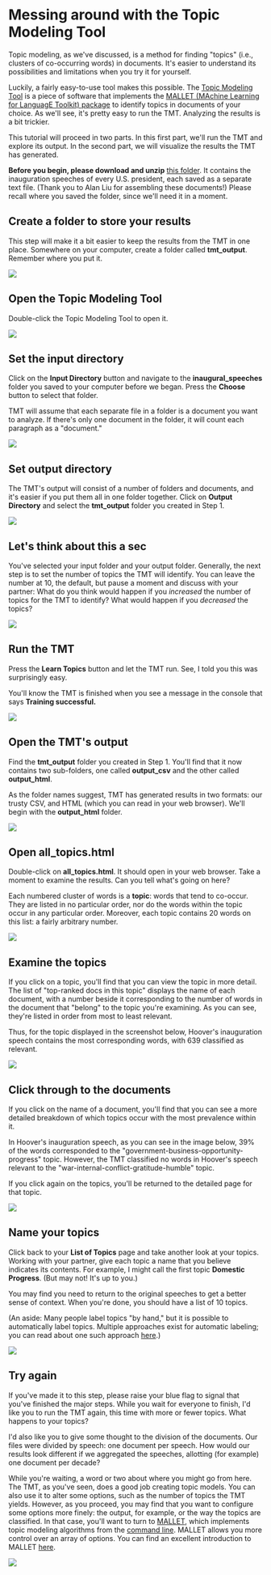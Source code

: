 # Messing around with the Topic Modeling Tool

Topic modeling, as we've discussed, is a method for finding "topics" (i.e., clusters of co-occurring words) in documents. It's easier to understand its possibilities and limitations when you try it for yourself.

Luckily, a fairly easy-to-use tool makes this possible. The [Topic Modeling Tool](https://github.com/senderle/topic-modeling-tool) is a piece of software that implements the [MALLET (MAchine Learning for LanguagE Toolkit) package](http://mallet.cs.umass.edu/topics.php) to identify topics in documents of your choice. As we'll see, it's pretty easy to run the TMT. Analyzing the results is a bit trickier.

This tutorial will proceed in two parts. In this first part, we'll run the TMT and explore its output. In the second part, we will visualize the results the TMT has generated.

**Before you begin, please download and unzip** [this folder](https://www.dropbox.com/s/3ll8bkvajl608mp/inaugural_speeches.zip?dl=0). It contains the inauguration speeches of every U.S. president, each saved as a separate text file. (Thank you to Alan Liu for assembling these documents!) Please recall where you saved the folder, since we'll need it in a moment.

## Create a folder to store your results

This step will make it a bit easier to keep the results from the TMT in one place. Somewhere on your computer, create a folder called **tmt_output**. Remember where you put it.

![][1]

[1]: images/messing-around-with-the-topic-modeling-tool/create-a-folder-to-store-your-results.png

## Open the Topic Modeling Tool

Double-click the Topic Modeling Tool to open it.

![][2]

[2]: images/messing-around-with-the-topic-modeling-tool/open-the-topic-modeling-tool.png

## Set the input directory

Click on the **Input Directory** button and navigate to the **inaugural_speeches** folder you saved to your computer before we began. Press the **Choose** button to select that folder.

TMT will assume that each separate file in a folder is a document you want to analyze. If there's only one document in the folder, it will count each paragraph as a "document."

![][3]

[3]: images/messing-around-with-the-topic-modeling-tool/set-the-input-directory.png

## Set output directory

The TMT's output will consist of a number of folders and documents, and it's easier if you put them all in one folder together. Click on **Output Directory** and select the **tmt_output** folder you created in Step 1.

![][4]

[4]: images/messing-around-with-the-topic-modeling-tool/set-output-directory.png

## Let's think about this a sec

You've selected your input folder and your output folder. Generally, the next step is to set the number of topics the TMT will identify. You can leave the number at 10, the default, but pause a moment and discuss with your partner: What do you think would happen if you *increased* the number of topics for the TMT to identify? What would happen if you *decreased* the topics?

![][5]

[5]: images/messing-around-with-the-topic-modeling-tool/let-s-think-about-this-a-sec.png

## Run the TMT

Press the **Learn Topics** button and let the TMT run. See, I told you this was surprisingly easy.

You'll know the TMT is finished when you see a message in the console that says **Training successful.**

![][6]

[6]: images/messing-around-with-the-topic-modeling-tool/run-the-tmt.png

## Open the TMT's output

Find the **tmt_output** folder you created in Step 1. You'll find that it now contains two sub-folders, one called **output_csv** and the other called **output_html**.

As the folder names suggest, TMT has generated results in two formats: our trusty CSV, and HTML (which you can read in your web browser). We'll begin with the **output_html** folder.

![][7]

[7]: images/messing-around-with-the-topic-modeling-tool/open-the-tmt-s-output.png

## Open all_topics.html

Double-click on **all_topics.html**. It should open in your web browser. Take a moment to examine the results. Can you tell what's going on here?

Each numbered cluster of words is a **topic**: words that tend to co-occur. They are listed in no particular order, nor do the words within the topic occur in any particular order. Moreover, each topic contains 20 words on this list: a fairly arbitrary number.

![][8]

[8]: images/messing-around-with-the-topic-modeling-tool/open-all_topicshtml.png

## Examine the topics

If you click on a topic, you'll find that you can view the topic in more detail. The list of "top-ranked docs in this topic" displays the name of each document, with a number beside it corresponding to the number of words in the document that "belong" to the topic you're examining. As you can see, they're listed in order from most to least relevant.

Thus, for the topic displayed in the screenshot below, Hoover's inauguration speech contains the most corresponding words, with 639 classified as relevant.

![][9]

[9]: images/messing-around-with-the-topic-modeling-tool/examine-the-topics.png

## Click through to the documents

If you click on the name of a document, you'll find that you can see a more detailed breakdown of which topics occur with the most prevalence within it.

In Hoover's inauguration speech, as you can see in the image below, 39% of the words corresponded to the "government-business-opportunity-progress" topic. However, the TMT classified no words in Hoover's speech relevant to the "war-internal-conflict-gratitude-humble" topic.

If you click again on the topics, you'll be returned to the detailed page for that topic.

![][10]

[10]: images/messing-around-with-the-topic-modeling-tool/click-through-to-the-documents.png

## Name your topics

Click back to your **List of Topics** page and take another look at your topics. Working with your partner, give each topic a name that you believe indicates its contents. For example, I might call the first topic **Domestic Progress**. (But may not! It's up to you.)

You may find you need to return to the original speeches to get a better sense of context. When you're done, you should have a list of 10 topics.

(An aside: Many people label topics "by hand," but it is possible to automatically label topics. Multiple approaches exist for automatic labeling; you can read about one such approach [here](http://www.aclweb.org/anthology/P11-1154).)

![][11]

[11]: images/messing-around-with-the-topic-modeling-tool/name-your-topics.png

## Try again

If you've made it to this step, please raise your blue flag to signal that you've finished the major steps. While you wait for everyone to finish, I'd like you to run the TMT again, this time with more or fewer topics. What happens to your topics?

I'd also like you to give some thought to the division of the documents. Our files were divided by speech: one document per speech. How would our results look different if we aggregated the speeches, allotting (for example) one document per decade?

While you're waiting, a word or two about where you might go from here. The TMT, as you've seen, does a good job creating topic models. You can also use it to alter some options, such as the number of topics the TMT yields. However, as you proceed, you may find that you want to configure some options more finely: the output, for example, or the way the topics are classified. In that case, you'll want to turn to [MALLET](http://mallet.cs.umass.edu/index.php), which implements topic modeling algorithms from the [command line](https://programminghistorian.org/en/lessons/intro-to-bash). MALLET allows you more control over an array of options. You can find an excellent introduction to MALLET [here](https://programminghistorian.org/en/lessons/topic-modeling-and-mallet).

![][12]

[12]: images/messing-around-with-the-topic-modeling-tool/try-again.png
